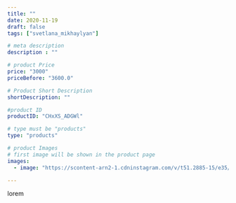 ```yaml
---
title: ""
date: 2020-11-19
draft: false
tags: ["svetlana_mikhaylyan"]

# meta description
description : ""

# product Price
price: "3000"
priceBefore: "3600.0"

# Product Short Description
shortDescription: ""

#product ID
productID: "CHxXS_ADGWl"

# type must be "products"
type: "products"

# product Images
# first image will be shown in the product page
images:
  - image: "https://scontent-arn2-1.cdninstagram.com/v/t51.2885-15/e35/126182117_708175463139088_8065868184424328308_n.jpg?se=7&tp=1&_nc_ht=scontent-arn2-1.cdninstagram.com&_nc_cat=104&_nc_ohc=ou_kJ98h5aQAX99C_lU&ccb=7-4&oh=90cb4c108a8f48759031bf86eae856c8&oe=608401D2&_nc_sid=86f79a&ig_cache_key=MjQ0NTgzODUzMjMwNTc3Mzk4OQ%3D%3D.2-ccb7-4"

---
```

lorem
